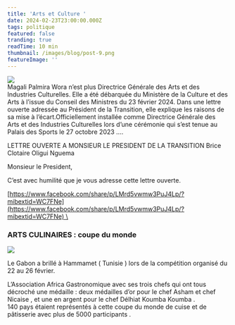 ```yaml
---
title: 'Arts et Culture '
date: 2024-02-23T23:00:00.000Z
tags: politique
featured: false
tranding: true
readTime: 10 min
thumbnail: /images/blog/post-9.png
featureImage: ''
---
```


![](/706ED9AA-EAAC-42A2-8A3D-023641B567FD.jpeg)\
Magali Palmira Wora n’est plus Directrice Générale des Arts et des Industries Culturelles.
Elle a été débarquée du Ministère de la Culture et des Arts à l’issue du Conseil des Ministres du 23 février 2024. Dans une lettre ouverte adressée au Président de la Transition, elle explique les raisons de sa mise à l’écart.Officiellement installée comme Directrice Générale des Arts et des Industries Culturelles lors d’une cérémonie qui s’est tenue au Palais des Sports le 27 octobre 2023 ….

LETTRE OUVERTE A MONSIEUR LE PRESIDENT DE LA TRANSITION Brice Clotaire Oligui Nguema

Monsieur le President,

C’est avec humilité que je vous adresse cette lettre ouverte.

[https://www.facebook.com/share/p/LMrd5vwmw3PuJ4Lp/?mibextid=WC7FNe](https://www.facebook.com/share/p/LMrd5vwmw3PuJ4Lp/?mibextid=WC7FNe) \


### ARTS CULINAIRES : coupe du monde

![](/7EF6A600-C6AE-4605-AD29-0C55E200D1B8.jpeg)

Le Gabon a brillé à Hammamet ( Tunisie ) lors de la compétition organisé du 22 au 26 février.

L’Association Africa Gastronomique avec ses trois chefs qui ont tous décroché une médaille : deux médailles d’or pour le chef Asham et chef Nicaise , et une en argent pour le chef Délhiat Koumba Koumba . \
140 pays étaient représentés à cette coupe du monde de cuise et de pâtisserie avec plus de 5000 participants .
